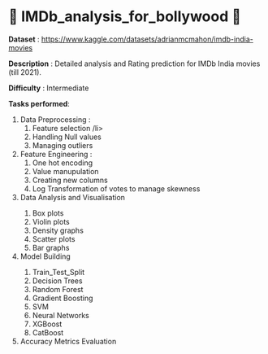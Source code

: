 <h1>🎥 IMDb_analysis_for_bollywood 🎥 </h1>

**Dataset** : https://www.kaggle.com/datasets/adrianmcmahon/imdb-india-movies

**Description** : Detailed analysis and Rating prediction for IMDb India movies (till 2021). 

**Difficulty** : Intermediate

**Tasks performed**:
<ol>
  <li>Data Preprocessing :
      <ol>
        <li> Feature selection /li>
         <li> Handling Null values </li>
         <li> Managing outliers </li>
      </ol>
  <li> Feature Engineering :
      <ol>
        <li> One hot encoding </li>
        <li> Value manupulation </li>
        <li> Creating new columns </li>
        <li> Log Transformation of votes to manage skewness </li>
      </ol>  
  </li>
  <li> Data Analysis and Visualisation</li>
  <ol>
    <li> Box plots </li>
    <li> Violin plots</li>
    <li> Density graphs</li>
    <li> Scatter plots</li>
    <li> Bar graphs</li>
  </ol>
  <li> Model Building</li>
  <ol>
    <li> Train_Test_Split</li>
    <li> Decision Trees</li>
    <li> Random Forest</li>
    <li> Gradient Boosting</li>
    <li> SVM</li>
    <li> Neural Networks</li>
    <li> XGBoost</li>
    <li> CatBoost</li>
  </ol>
  <li> Accuracy Metrics Evaluation</li>
</ol>






